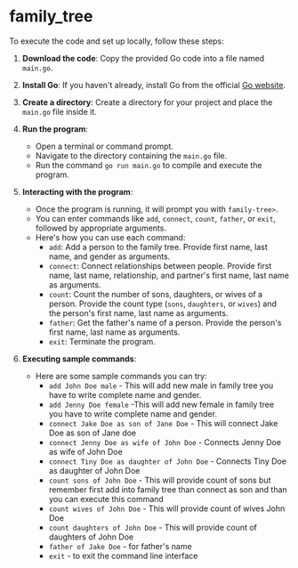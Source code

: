 # family_tree
To execute the code and set up locally, follow these steps:

1. **Download the code**: Copy the provided Go code into a file named `main.go`.

2. **Install Go**: If you haven't already, install Go from the official [Go website](https://golang.org/doc/install).

3. **Create a directory**: Create a directory for your project and place the `main.go` file inside it.

4. **Run the program**:
   - Open a terminal or command prompt.
   - Navigate to the directory containing the `main.go` file.
   - Run the command `go run main.go` to compile and execute the program.

5. **Interacting with the program**:
   - Once the program is running, it will prompt you with `family-tree>`.
   - You can enter commands like `add`, `connect`, `count`, `father`, or `exit`, followed by appropriate arguments.
   - Here's how you can use each command:
     - `add`: Add a person to the family tree. Provide first name, last name, and gender as arguments.
     - `connect`: Connect relationships between people. Provide first name, last name, relationship, and partner's first name, last name as arguments.
     - `count`: Count the number of sons, daughters, or wives of a person. Provide the count type (`sons`, `daughters`, or `wives`) and the person's first name, last name as arguments.
     - `father`: Get the father's name of a person. Provide the person's first name, last name as arguments.
     - `exit`: Terminate the program.

6. **Executing sample commands**:
   - Here are some sample commands you can try:
     - `add John Doe male` - This will add new male in family tree you have to write complete name and gender.
     - `add Jenny Doe female` -This will add new female in family tree you have to write complete name and gender.
     - `connect Jake Doe as son of Jane Doe` - This will connect Jake Doe as son of Jane doe
     - `connect Jenny Doe as wife of John Doe` - Connects Jenny Doe as wife of John Doe 
     - `connect Tiny Doe as daughter of John Doe` - Connects Tiny Doe as daughter of John Doe 
     - `count sons of John Doe` - This will provide count of sons but remember first add into family tree than connect as son and than you can execute this command 
     - `count wives of John Doe` - This will provide count of wives John Doe
     - `count daughters of John Doe` - This will provide count of daughters of John Doe  
     - `father of Jake Doe` - for father's name
     - `exit` - to exit the command line interface
